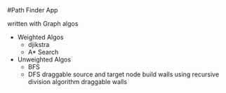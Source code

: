 #Path Finder App

written with Graph algos
 - Weighted Algos
    - djikstra
    - A* Search
 - Unweighted Algos
    - BFS
    - DFS
draggable source and target node
build walls using recursive division algorithm
draggable walls
